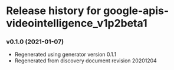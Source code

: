 # Release history for google-apis-videointelligence_v1p2beta1

### v0.1.0 (2021-01-07)

* Regenerated using generator version 0.1.1
* Regenerated from discovery document revision 20201204

